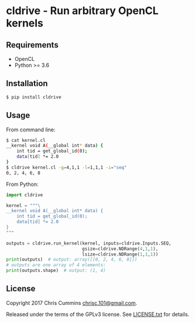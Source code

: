 # cldrive - Run arbitrary OpenCL kernels

## Requirements
* OpenCL
* Python >= 3.6

## Installation

```sh
$ pip install cldrive
```

## Usage

From command line:

```sh
$ cat kernel.cl
__kernel void A(__global int* data) {
    int tid = get_global_id(0);
    data[tid] *= 2.0
}
$ cldrive kernel.cl -g=4,1,1 -l=1,1,1 -i="seq"
0, 2, 4, 6, 8
```

From Python:

```py
import cldrive

kernel = """\
__kernel void A(__global int* data) {
    int tid = get_global_id(0);
    data[tid] *= 2.0
}
"""

outputs = cldrive.run_kernel(kernel, inputs=cldrive.Inputs.SEQ,
                             gsize=cldrive.NDRange(4,1,1),
                             lsize=cldrive.NDRange(1,1,1))
print(outputs)  # output: array([[0, 2, 4, 6, 8]])
# outputs are one array of 4 elements:
print(outputs.shape)  # output: (1, 4)
```


## License

Copyright 2017 Chris Cummins <chrisc.101@gmail.com>.

Released under the terms of the GPLv3 license. See [LICENSE.txt](/LICENSE.txt)
for details.
